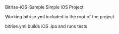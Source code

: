 Bitrise-iOS-Sample
Simple iOS Project 

Working bitrise.yml included in the root of the project

bitrise.yml builds iOS .ipa and runs tests 
